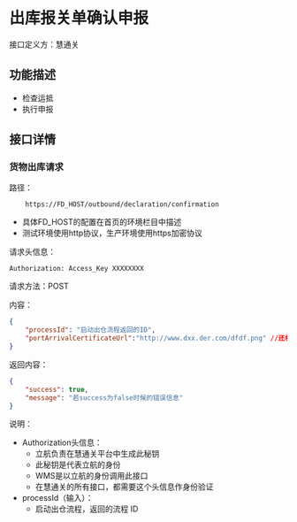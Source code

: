 # 出库报关单确认申报

接口定义方：慧通关

## 功能描述

* 检查运抵
* 执行申报

## 接口详情

### 货物出库请求

路径：

```
    https://FD_HOST/outbound/declaration/confirmation
```

* 具体FD_HOST的配置在首页的环境栏目中描述
* 测试环境使用http协议，生产环境使用https加密协议

请求头信息：

```
Authorization: Access_Key XXXXXXXX
```

请求方法：POST

内容：

```json
{
    "processId": "启动出仓流程返回的ID",
    "portArrivalCertificateUrl":"http://www.dxx.der.com/dfdf.png" //还柜纸 （可选）
}
```

返回内容：

```json
{
    "success": true,
    "message": "若success为false时候的错误信息"
}
```

说明：

* Authorization头信息：
    * 立航负责在慧通关平台中生成此秘钥
    * 此秘钥是代表立航的身份
    * WMS是以立航的身份调用此接口
    * 在慧通关的所有接口，都需要这个头信息作身份验证
* processId（输入）：
    * 启动出仓流程，返回的流程 ID
  

